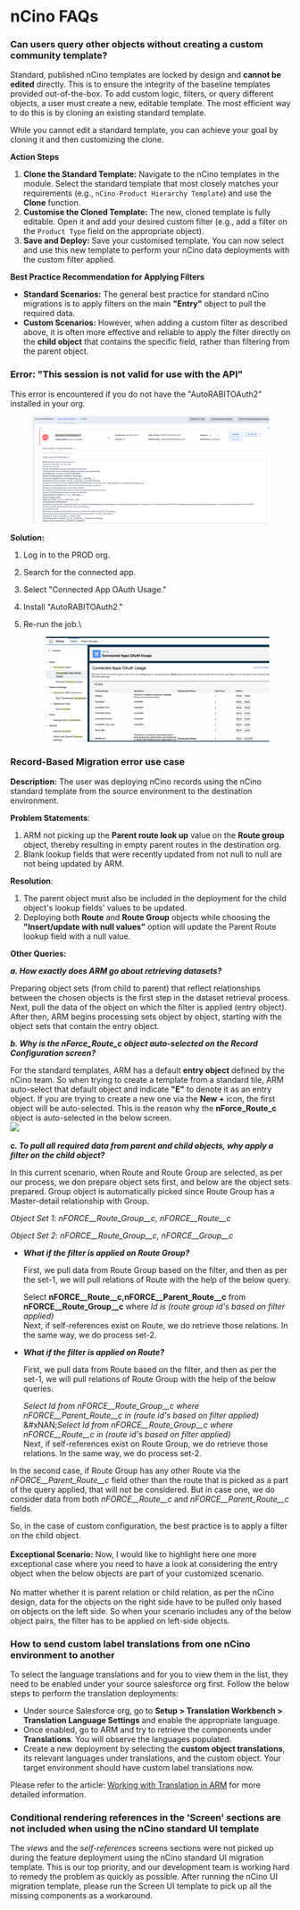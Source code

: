 # nCino FAQs

### Can users query other objects without creating a custom community template?

Standard, published nCino templates are locked by design and **cannot be edited** directly. This is to ensure the integrity of the baseline templates provided out-of-the-box. To add custom logic, filters, or query different objects, a user must create a new, editable template. The most efficient way to do this is by cloning an existing standard template.

While you cannot edit a standard template, you can achieve your goal by cloning it and then customizing the clone.

**Action Steps**

1. **Clone the Standard Template:** Navigate to the nCino templates in the module. Select the standard template that most closely matches your requirements (e.g., `nCino-Product Hierarchy Template`) and use the **Clone** function.
2. **Customise the Cloned Template:** The new, cloned template is fully editable. Open it and add your desired custom filter (e.g., add a filter on the `Product Type` field on the appropriate object).
3. **Save and Deploy:** Save your customised template. You can now select and use this new template to perform your nCino data deployments with the custom filter applied.

**Best Practice Recommendation for Applying Filters**

* **Standard Scenarios:** The general best practice for standard nCino migrations is to apply filters on the main **"Entry"** object to pull the required data.
* **Custom Scenarios:** However, when adding a custom filter as described above, it is often more effective and reliable to apply the filter directly on the **child object** that contains the specific field, rather than filtering from the parent object.

### Error: "This session is not valid for use with the API"

This error is encountered if you do not have the "AutoRABITOAuth2" installed in your org.

<figure><img src="../../../.gitbook/assets/image (1889).png" alt=""><figcaption></figcaption></figure>

**Solution:**

1. Log in to the PROD org.
2. Search for the connected app.
3. Select "Connected App OAuth Usage."
4. Install "AutoRABITOAuth2."
5.  Re-run the job.\


    <figure><img src="../../../.gitbook/assets/image (1890).png" alt=""><figcaption></figcaption></figure>

### Record-Based Migration error use case <a href="#recordbased-migration-error-use-case" id="recordbased-migration-error-use-case"></a>

**Description:** The user was deploying nCino records using the nCino standard template from the source environment to the destination environment.

**Problem Statements**:&#x20;

1. ARM not picking up the **Parent route look up** value on the **Route group** object, thereby resulting in empty parent routes in the destination org.
2. Blank lookup fields that were recently updated from not null to null are not being updated by ARM.

**Resolution**:

1. The parent object must also be included in the deployment for the child object's lookup fields' values to be updated.&#x20;
2. Deploying both **Route** and **Route Group** objects while choosing the **"Insert/update with null values"** option will update the Parent Route lookup field with a null value.

**Other Queries:**

_**a. How exactly does ARM go about retrieving datasets?**_

Preparing object sets (from child to parent) that reflect relationships between the chosen objects is the first step in the dataset retrieval process. Next, pull the data of the object on which the filter is applied (entry object). After then, ARM begins processing sets object by object, starting with the object sets that contain the entry object.

_**b. Why is the nForce\_Route\_c object auto-selected on the Record Configuration screen?**_

For the standard templates, ARM has a default **entry object** defined by the nCino team. So when trying to create a template from a standard tile, ARM auto-select that default object and indicate **"E"** to denote it as an entry object. If you are trying to create a new one via the **New +** icon, the first object will be auto-selected. This is the reason why the **nForce\_Route\_c** object is auto-selected in the below screen.\
![](https://support.autorabit.com/api/v1/threads/241415000087954193/inlineImages/edbsn4b39aa565c2906852fbda870302a7600edea2b5e0e6ef9f0c8f341b1b50df84826707526dcc30592fcc8043ff25e0a91b6795283b9b386867eae31919393d32bb35fc4e4c62e54dc5113f6f01a2572b4?et=18466073fc6\&ha=66aed21f10d32604e94b3effa7f3db7567fe1e80ecf6e6fb3f90e91a61142000\&f=1.png)

_**c. To pull all required data from parent and child objects, why apply a filter on the child object?**_

In this current scenario, when Route and Route Group are selected, as per our process, we don prepare object sets first, and below are the object sets prepared. Group object is automatically picked since Route Group has a Master-detail relationship with Group.

_Object Set 1: nFORCE\_\_Route\_Group\_\_c, nFORCE\_\_Route\_\_c_

_Object Set 2: nFORCE\_\_Route\_Group\_\_c, nFORCE\_\_Group\_\_c_

*   _**What if the filter is applied on Route Group?**_

    First, we pull data from Route Group based on the filter, and then as per the set-1, we will pull relations of Route with the help of the below query.

    Select **nFORCE\_\_Route\_\_c,nFORCE\_\_Parent\_Route\_\_c** from **nFORCE\_\_Route\_Group\_\_c** where _Id is (route group id's based on filter applied)_\
    Next, if self-references exist on Route, we do retrieve those relations. In the same way, we do process set-2.
*   _**What if the filter is applied on Route?**_

    First, we pull data from Route based on the filter, and then as per the set-1, we will pull relations of Route Group with the help of the below queries.

    _Select Id from nFORCE\_\_Route\_Group\_\_c where nFORCE\_\_Parent\_Route\_\_c in (route id's based on filter applied)_\
    &#xNAN;_&#x53;elect Id from nFORCE\_\_Route\_Group\_\_c where nFORCE\_\_Route\_\_c in (route id's based on filter applied)_\
    Next, if self-references exist on Route Group, we do retrieve those relations. In the same way, we do process set-2.

In the second case, if Route Group has any other Route via the _nFORCE\_\_Parent\_Route\_\_c_ field other than the route that is picked as a part of the query applied, that will not be considered. But in case one, we do consider data from both _nFORCE\_\_Route\_\_c_ and _nFORCE\_\_Parent\_Route\_\_c_ fields.

So, in the case of custom configuration, the best practice is to apply a filter on the child object.\
\
**Exceptional Scenario:** Now, I would like to highlight here one more exceptional case where you need to have a look at considering the entry object when the below objects are part of your customized scenario.\
\
No matter whether it is parent relation or child relation, as per the nCino design, data for the objects on the right side have to be pulled only based on objects on the left side. So when your scenario includes any of the below object pairs, the filter has to be applied on left-side objects.

### How to send custom label translations from one nCino environment to another

To select the language translations and for you to view them in the list, they need to be enabled under your source salesforce org first. Follow the below steps to perform the translation deployments:

* Under source Salesforce org, go to **Setup > Translation Workbench > Translation Language Settings** and enable the appropriate language.
* Once enabled, go to ARM and try to retrieve the components under **Translations**. You will observe the languages populated.
* Create a new deployment by selecting the **custom object translations**, its relevant languages under translations, and the custom object. Your target environment should have custom label translations now.

Please refer to the article: [Working with Translation in ARM](../../../product-guides/arm/troubleshoot/best-practices/working-with-translations-in-arm.md) for more detailed information.

### Conditional rendering references in the 'Screen' sections are not included when using the nCino standard UI template <a href="#conditional-rendering-references-in-the-screen-sections-are-not-included-when-using-the-ncino-standa" id="conditional-rendering-references-in-the-screen-sections-are-not-included-when-using-the-ncino-standa"></a>

The _views_ and the _self-references_ screens sections were not picked up during the feature deployment using the nCino standard UI migration template. This is our top priority, and our development team is working hard to remedy the problem as quickly as possible. After running the nCino UI migration template, please run the Screen UI template to pick up all the missing components as a workaround.
